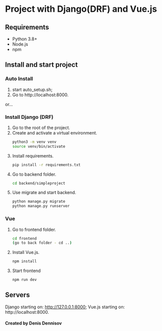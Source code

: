 # Project with Django(DRF) and Vue.js

## Requirements

- Python 3.8+
- Node.js
- npm

## Install and start project

### Auto Install
1. start auto_setup.sh;
2. Go to http://localhost:8000.

or...

### Install Django (DRF)

1. Go to the root of the project.
2. Create and activate a virtual environment.
   ```sh
   python3 -m venv venv
   source venv/bin/activate

3. Install requirements.
   ```sh
   pip install -r requirements.txt

4. Go to backend folder.
   ```sh
   cd backend/simpleproject

5. Use migrate and start backend.
   ```sh
   python manage.py migrate
   python manage.py runserver
   ```

### Vue
1. Go to frontend folder.
   ```sh
   cd frontend
   (go to back folder - cd ..)

2. Install Vue.js.
   ```sh
   npm install

3. Start frontend
   ```sh
   npm run dev

## Servers
Django starting on: http://127.0.0.1:8000; 
Vue.js starting on: http://localhost:8000.

#### Created by Denis Dennisov